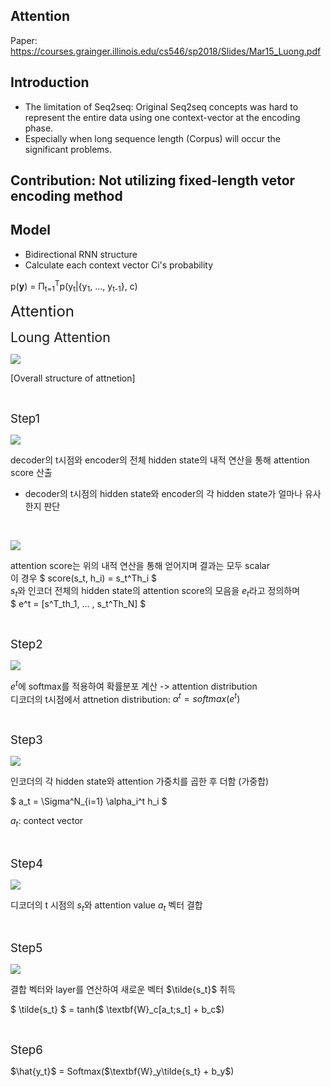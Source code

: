 
## Attention 

Paper: https://courses.grainger.illinois.edu/cs546/sp2018/Slides/Mar15_Luong.pdf

## Introduction
- The limitation of Seq2seq: Original Seq2seq concepts was hard to represent the entire data using one context-vector at the encoding phase.
- Especially when long sequence length (Corpus) will occur the significant problems.

## Contribution: Not utilizing fixed-length vetor encoding method


## Model
- Bidirectional RNN structure
- Calculate each context vector Ci's probability


p(**y**) = Π<sub>t=1</sub><sup>T</sup>p(y<sub>t</sub>|{y<sub>1</sub>, ..., y<sub>t-1</sub>}, c)


<span style="font-size:18pt;"> Attention </span>

<span style="font-size:16pt;"> Loung Attention </span>

![](https://wikidocs.net/images/page/22893/dotproductattention1_final.PNG)

[Overall structure of attnetion]

<br>

<span style="font-size:14pt;"> Step1 </span>

![](https://wikidocs.net/images/page/22893/dotproductattention2_final.PNG)

decoder의 t시점와 encoder의 전체 hidden state의 내적 연산을 통해 attention score 산출
- decoder의 t시점의 hidden state와 encoder의 각 hidden state가 얼마나 유사한지 판단

<br>

![](https://wikidocs.net/images/page/22893/i%EB%B2%88%EC%A7%B8%EC%96%B4%ED%85%90%EC%85%98%EC%8A%A4%EC%BD%94%EC%96%B4_final.PNG)

attention score는 위의 내적 연산을 통해 얻어지며 결과는 모두 scalar <br>
이 경우 $ score(s_t, h_i) = s_t^Th_i $ <br>
$s_t$와 인코더 전체의 hidden state의 attention score의 모음을 $e_t$라고 정의하며 <br>
$ e^t = [s^T_th_1, ... , s_t^Th_N] $

<br>

<span style="font-size:14pt;"> Step2 </span>

![](https://wikidocs.net/images/page/22893/dotproductattention3_final.PNG)

$e^t$에 softmax를 적용하여 확률분포 계산 -> attention distribution <br>
디코더의 t시점에서 attnetion distribution: $\alpha^t = softmax(e^t)$ 

<br>

<span style="font-size:14pt;"> Step3 </span>

![](https://wikidocs.net/images/page/22893/dotproductattention4_final.PNG)

인코더의 각 hidden state와 attention 가중치를 곱한 후 더함 (가중합)

$ a_t = \Sigma^N_{i=1} \alpha_i^t h_i $

$a_t$: contect vector

<br>

<span style="font-size:14pt;"> Step4 </span>

![](https://wikidocs.net/images/page/22893/dotproductattention5_final_final.PNG)

디코더의 t 시점의 $s_t$와 attention value $a_t$ 벡터 결합 <br>

<br>

<span style="font-size:14pt;"> Step5 </span>

![](https://wikidocs.net/images/page/22893/st.PNG)

결합 벡터와 layer를 연산하여 새로운 벡터 $\tilde{s_t}$ 취득 <br>

$ \tilde{s_t} $ = tanh($ \textbf{W}_c[a_t;s_t] + b_c$)  

<br>

<span style="font-size:14pt;"> Step6 </span>

$\hat{y_t}$ = Softmax($\textbf{W}_y\tilde{s_t} + b_y$)

<br>
<br>


